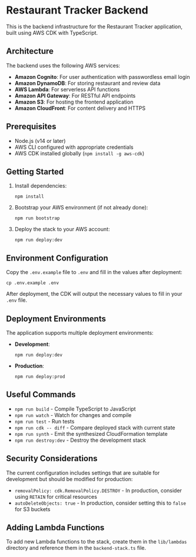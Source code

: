 # Restaurant Tracker Backend

This is the backend infrastructure for the Restaurant Tracker application, built using AWS CDK with TypeScript.

## Architecture

The backend uses the following AWS services:

- **Amazon Cognito**: For user authentication with passwordless email login
- **Amazon DynamoDB**: For storing restaurant and review data
- **AWS Lambda**: For serverless API functions
- **Amazon API Gateway**: For RESTful API endpoints
- **Amazon S3**: For hosting the frontend application
- **Amazon CloudFront**: For content delivery and HTTPS

## Prerequisites

- Node.js (v14 or later)
- AWS CLI configured with appropriate credentials
- AWS CDK installed globally (`npm install -g aws-cdk`)

## Getting Started

1. Install dependencies:

   ```
   npm install
   ```

2. Bootstrap your AWS environment (if not already done):

   ```
   npm run bootstrap
   ```

3. Deploy the stack to your AWS account:
   ```
   npm run deploy:dev
   ```

## Environment Configuration

Copy the `.env.example` file to `.env` and fill in the values after deployment:

```
cp .env.example .env
```

After deployment, the CDK will output the necessary values to fill in your `.env` file.

## Deployment Environments

The application supports multiple deployment environments:

- **Development**:

  ```
  npm run deploy:dev
  ```

- **Production**:
  ```
  npm run deploy:prod
  ```

## Useful Commands

- `npm run build` - Compile TypeScript to JavaScript
- `npm run watch` - Watch for changes and compile
- `npm run test` - Run tests
- `npm run cdk -- diff` - Compare deployed stack with current state
- `npm run synth` - Emit the synthesized CloudFormation template
- `npm run destroy:dev` - Destroy the development stack

## Security Considerations

The current configuration includes settings that are suitable for development but should be modified for production:

- `removalPolicy: cdk.RemovalPolicy.DESTROY` - In production, consider using `RETAIN` for critical resources
- `autoDeleteObjects: true` - In production, consider setting this to `false` for S3 buckets

## Adding Lambda Functions

To add new Lambda functions to the stack, create them in the `lib/lambdas` directory and reference them in the `backend-stack.ts` file.
